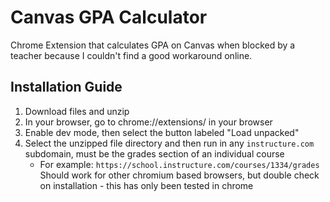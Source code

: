 # Canvas GPA Calculator
Chrome Extension that calculates GPA on Canvas when blocked by a teacher because I couldn't find a good workaround online.

## Installation Guide
1. Download files and unzip
2. In your browser, go to chrome://extensions/ in your browser
3. Enable dev mode, then select the button labeled "Load unpacked"
4. Select the unzipped file directory and then run in any `instructure.com` subdomain, must be the grades section of an individual course
   - For example: `https://school.instructure.com/courses/1334/grades`
Should work for other chromium based browsers, but double check on installation - this has only been tested in chrome
